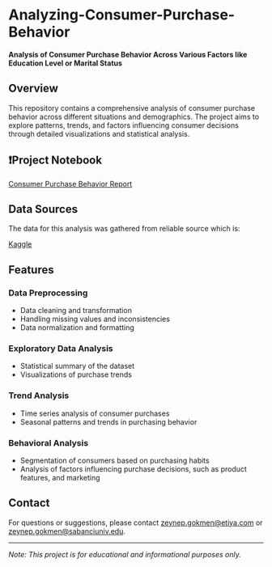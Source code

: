 # Analyzing-Consumer-Purchase-Behavior
**Analysis of Consumer Purchase Behavior Across Various Factors like Education Level or Marital Status**

## Overview
This repository contains a comprehensive analysis of consumer purchase behavior across different situations and demographics. The project aims to explore patterns, trends, and factors influencing consumer decisions through detailed visualizations and statistical analysis.

## ❗️Project Notebook
[Consumer Purchase Behavior Report](https://www.kaggle.com/code/zeynepgkmenstudent/analyzing-consumer-purchase-behavior)



## Data Sources
The data for this analysis was gathered from reliable source which is: 

[Kaggle](https://www.kaggle.com/datasets/imakash3011/customer-personality-analysis)

## Features
### Data Preprocessing
- Data cleaning and transformation
- Handling missing values and inconsistencies
- Data normalization and formatting

### Exploratory Data Analysis
- Statistical summary of the dataset
- Visualizations of purchase trends

### Trend Analysis
- Time series analysis of consumer purchases
- Seasonal patterns and trends in purchasing behavior

### Behavioral Analysis
- Segmentation of consumers based on purchasing habits
- Analysis of factors influencing purchase decisions, such as product features, and marketing


## Contact
For questions or suggestions, please contact [zeynep.gokmen@etiya.com](mailto:zeynep.gokmen@etiya.com) or [zeynep.gokmen@sabanciuniv.edu](mailto:zeynep.gokmen@sabanciuniv.edu).

---

*Note: This project is for educational and informational purposes only.*
